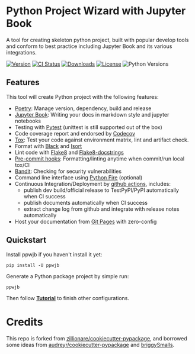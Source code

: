 # Python Project Wizard with Jupyter Book
A tool for creating skeleton python project, built with popular develop tools and
conform to best practice including Jupyter Book and its various integrations.

[![Version](http://img.shields.io/pypi/v/ppwjb?color=brightgreen)](https://pypi.python.org/pypi/ppwjb)
[![CI Status](https://github.com/ondraz/cookiecutter-pypackage-jupyter-book/actions/workflows/release.yml/badge.svg)](https://github.com/ondraz/cookiecutter-pypackage-jupyter-book)
[![Downloads](https://img.shields.io/pypi/dm/ppwjb)](https://pypi.org/project/ppwjb/)
[![License](https://img.shields.io/pypi/l/ppwjb)](https://opensource.org/licenses/BSD-2-Clause)
![Python Versions](https://img.shields.io/pypi/pyversions/ppwjb)

## Features
This tool will create Python project with the following features:

* [Poetry]: Manage version, dependency, build and release
* [Jupyter Book]: Writing your docs in markdown style and jupyter notebooks
* Testing with [Pytest] (unittest is still supported out of the box)
* Code coverage report and endorsed by [Codecov]
* [Tox]: Test your code against environment matrix, lint and artifact check.
* Format with [Black] and [Isort]
* Lint code with [Flake8] and [Flake8-docstrings]
* [Pre-commit hooks]: Formatting/linting anytime when commit/run local tox/CI
* [Bandit]: Checking for security vulnerabilities
* Command line interface using [Python Fire] (optional)
* Continuous Integration/Deployment by [github actions], includes:
    - publish dev build/official release to TestPyPI/PyPI automatically when CI success
    - publish documents automatically when CI success
    - extract change log from github and integrate with release notes automatically
* Host your documentation from [Git Pages] with zero-config

## Quickstart
Install ppwjb if you haven't install it yet:

```
pip install -U ppwjb
```

Generate a Python package project by simple run:

```
ppwjb
```

Then follow **[Tutorial](tutorial)** to finish other configurations.

# Credits
This repo is forked from [zillionare/cookiecutter-pypackage](https://github.com/zillionare/cookiecutter-pypackage), and borrowed some ideas from  [audreyr/cookiecutter-pypackage](https://github.com/audreyr/cookiecutter-pypackage) and [briggySmalls](https://github.com/briggySmalls/cookiecutter-pypackage).


[poetry]: https://python-poetry.org/
[Jupyter Book]: https://jupyterbook.org/
[pytest]: https://pytest.org
[codecov]: https://codecov.io
[tox]: https://tox.readthedocs.io
[black]: https://github.com/psf/black
[isort]: https://github.com/PyCQA/isort
[flake8]: https://flake8.pycqa.org
[flake8-docstrings]: https://pypi.org/project/flake8-docstrings/
[mkdocstrings]: https://mkdocstrings.github.io/
[Python Fire]: https://github.com/google/python-fire
[github actions]: https://github.com/features/actions
[Git Pages]: https://pages.github.com
[Pre-commit hooks]: https://pre-commit.com/
[Bandit]: https://bandit.readthedocs.io/en/latest/
